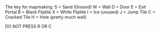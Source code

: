The key for mapmaking:
S = Sand (Ground)
W = Wall
D = Door
E = Exit Portal
B = Black Fliptile
X = White Fliptile
I = Ice (unused)
J = Jump Tile
C = Cracked Tile
H = Hole (pretty much wall)



DO NOT PRESS R OR C
